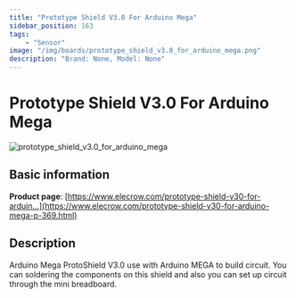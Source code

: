 ```yaml
---
title: "Prototype Shield V3.0 For Arduino Mega"
sidebar_position: 163
tags:
    - "Sensor"
image: "/img/boards/prototype_shield_v3.0_for_arduino_mega.png"
description: "Brand: None, Model: None"
---
```

# Prototype Shield V3.0 For Arduino Mega

![prototype_shield_v3.0_for_arduino_mega](/img/boards/prototype_shield_v3.0_for_arduino_mega.png)

## Basic information

**Product page**: [https://www.elecrow.com/prototype-shield-v30-for-arduin...](https://www.elecrow.com/prototype-shield-v30-for-arduino-mega-p-369.html)

## Description

Arduino Mega ProtoShield V3\.0 use with Arduino MEGA to build circuit\. You can soldering the components on this shield and also you can set up circuit through the mini breadboard\.

